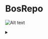 # BosRepo

![Alt text](https://g.gravizo.com/source/custom_mark13?https%3A%2F%2Fraw.githubusercontent.com%2FTLmaK0%2Fgravizo%2Fmaster%2FREADME.md)
<details>
<summary></summary>

@startuml;

participant "Bridge" as A;
participant "Motionplanner" as B;
participant "ObstDetect" as C;

User -> A: INIT - req:global_costmap;
activate A;
A -> C: process_global_costmap/req: global_costmap;
activate C;
C -> A: resp: basic shapes room, static obstacles;
A -> B: room, static obstacles;
activate B;
deactivate B;
A -> User: Resp: None
Deactivate A

@enduml

</details>
